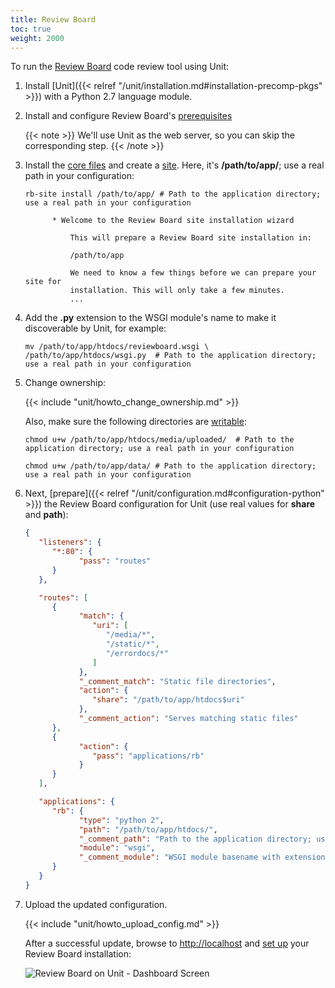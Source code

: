 ```yaml
---
title: Review Board
toc: true
weight: 2000
---
```


To run the [Review Board](https://www.reviewboard.org) code review tool using Unit:

1. Install [Unit]({{< relref "/unit/installation.md#installation-precomp-pkgs" >}}) with a Python 2.7 language module.

2. Install and configure Review Board's [prerequisites](https://www.reviewboard.org/docs/manual/dev/admin/installation/linux/#before-you-begin)

   {{< note >}}
   We'll use Unit as the web server, so you can skip the corresponding step.
   {{< /note >}}

3. Install the [core files](https://www.reviewboard.org/docs/manual/dev/admin/installation/linux/#installing-review-board)
   and create a [site](https://www.reviewboard.org/docs/manual/dev/admin/installation/creating-sites/).
   Here, it's **/path/to/app/**; use a real path in your configuration:

   ```console
   rb-site install /path/to/app/ # Path to the application directory; use a real path in your configuration

         * Welcome to the Review Board site installation wizard

             This will prepare a Review Board site installation in:

             /path/to/app

             We need to know a few things before we can prepare your site for
             installation. This will only take a few minutes.
             ...
   ```

4. Add the **.py** extension to the WSGI module's name to make it
   discoverable by Unit, for example:

   ```console
   mv /path/to/app/htdocs/reviewboard.wsgi \
   /path/to/app/htdocs/wsgi.py  # Path to the application directory; use a real path in your configuration
   ```

5. Change ownership:

   {{< include "unit/howto_change_ownership.md" >}}

   Also, make sure the following directories are [writable](https://www.reviewboard.org/docs/manual/dev/admin/installation/creating-sites/#changing-permissions):

   ```console
   chmod u+w /path/to/app/htdocs/media/uploaded/  # Path to the application directory; use a real path in your configuration
   ```

   ```console
   chmod u+w /path/to/app/data/ # Path to the application directory; use a real path in your configuration
   ```

6. Next, [prepare]({{< relref "/unit/configuration.md#configuration-python" >}})
the Review Board configuration for Unit (use real values for **share** and **path**):

   ```json
   {
      "listeners": {
         "*:80": {
               "pass": "routes"
         }
      },

      "routes": [
         {
               "match": {
                  "uri": [
                     "/media/*",
                     "/static/*",
                     "/errordocs/*"
                  ]
               },
               "_comment_match": "Static file directories",
               "action": {
                  "share": "/path/to/app/htdocs$uri"
               },
               "_comment_action": "Serves matching static files"
         },
         {
               "action": {
                  "pass": "applications/rb"
               }
         }
      ],

      "applications": {
         "rb": {
               "type": "python 2",
               "path": "/path/to/app/htdocs/",
               "_comment_path": "Path to the application directory; use a real path in your configuration",
               "module": "wsgi",
               "_comment_module": "WSGI module basename with extension omitted"
         }
      }
   }
   ```

7. Upload the updated configuration.

   {{< include "unit/howto_upload_config.md" >}}

   After a successful update, browse to <http://localhost> and [set up](https://www.reviewboard.org/docs/manual/dev/admin/#configuring-review-board)
   your Review Board installation:

   ![Review Board on Unit - Dashboard Screen](/unit/images/reviewboard.png)

